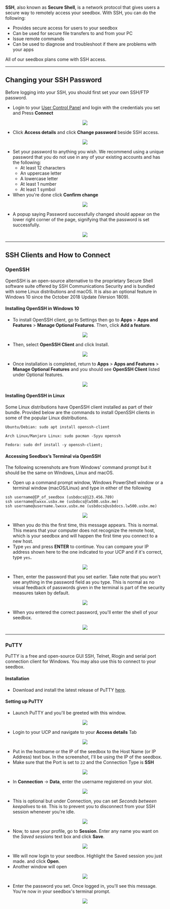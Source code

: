 **SSH**, also known as **Secure Shell**, is a network protocol that gives users a secure way to remotely access your seedbox. With SSH, you can do the following:

* Provides secure access for users to your seedbox
* Can be used for secure file transfers to and from your PC
* Issue remote commands
* Can be used to diagnose and troubleshoot if there are problems with your apps

All of our seedbox plans come with SSH access.

***

## Changing your SSH Password

Before logging into your SSH, you should first set your own SSH/FTP password.

* Login to your [User Control Panel](https://cp.ultraseedbox.com) and login with the credentials you set and Press **Connect**

<p align="center">
<img src="https://docs.usbx.me/uploads/images/gallery/2019-10/image2019-5-7_11-13-9%5B1%5D.png">
</p>

* Click **Access details** and click **Change password** beside SSH access.

<p align="center">
<img src="https://docs.usbx.me/uploads/images/gallery/2019-10/image2019-5-7_11-14-38%5B1%5D.png">
</p>

* Set your password to anything you wish. We recommend using a unique password that you do not use in any of your existing accounts and has the following:
  * At least 12 characters
  * An uppercase letter
  * A lowercase letter
  * At least 1 number
  * At least 1 symbol
* When you're done click **Confirm change**

<p align="center">
<img src="https://docs.usbx.me/uploads/images/gallery/2019-10/image2019-5-7_11-19-3%5B1%5D.png">
</p>

* A popup saying Password successfully changed should appear on the lower right corner of the page, signifying that the password is set successfully.

<p align="center">
<img src="https://docs.usbx.me/uploads/images/gallery/2019-10/image2019-5-7_11-25-0%5B1%5D.png">
</p>

***

## SSH Clients and How to Connect

### OpenSSH

OpenSSH is an open-source alternative to the proprietary Secure Shell software suite offered by SSH Communications Security and is bundled with some Linux distributions and macOS. It is also an optional feature in Windows 10 since the October 2018 Update (Version 1809).

#### Installing OpenSSH in Windows 10

* To install OpenSSH client, go to Settings then go to **Apps** > **Apps and Features** > **Manage Optional Features**. Then, click **Add a feature**.

<p align="center">
<img src="https://docs.usbx.me/uploads/images/gallery/2019-10/image2019-5-7_7-45-2%5B1%5D.png">
</p>

* Then, select **OpenSSH Client** and click Install.

<p align="center">
<img src="https://docs.usbx.me/uploads/images/gallery/2019-10/image2019-5-7_7-47-33%5B1%5D.png">
</p>

* Once installation is completed, return to **Apps** > **Apps and Features** > **Manage Optional Features** and you should see **OpenSSH Client** listed under Optional features.

<p align="center">
<img src="https://docs.usbx.me/uploads/images/gallery/2019-10/image2019-5-7_7-49-42%5B1%5D.png">
</p>

#### Installing OpenSSH in Linux

Some Linux distributions have OpenSSH client installed as part of their bundle. Provided below are the commands to install OpenSSH clients in some of the popular Linux distributions.

```
Ubuntu/Debian: sudo apt install openssh-client

Arch Linux/Manjaro Linux: sudo pacman -Syyu openssh

Fedora: sudo dnf install -y openssh-client;
```

#### Accessing Seedbox’s Terminal via OpenSSH

The following screenshots are from Windows' command prompt but it should be the same on Windows, Linux and macOS.

* Open up a command prompt window, Windows PowerShell window or a terminal window (macOS/Linux) and type in either of the following

```
ssh username@IP_of_seedbox (usbdocs@123.456.789)
ssh username@lwxxx.usbx.me (usbdocs@lw500.usbx.me)
ssh username@username.lwxxx.usbx.me (usbdocs@usbdocs.lw500.usbx.me)
```

<p align="center">
<img src="https://docs.usbx.me/uploads/images/gallery/2019-10/image2019-5-7_11-40-18%5B1%5D.png">
</p>

* When you do this the first time, this message appears. This is normal. This means that your computer does not recognize the remote host, which is your seedbox and will happen the first time you connect to a new host.
* Type `yes` and press **ENTER** to continue. You can compare your IP address shown here to the one indicated to your UCP and if it's correct, type `yes`**.**

<p align="center">
<img src="https://docs.usbx.me/uploads/images/gallery/2019-10/image2019-5-7_11-43-11%5B1%5D.png">
</p>

* Then, enter the password that you set earlier. Take note that you won't see anything in the password field as you type. This is normal as no visual feedback of passwords given in the terminal is part of the security measures taken by default.

<p align="center">
<img src="https://docs.usbx.me/uploads/images/gallery/2019-10/image2019-5-7_11-49-32%5B1%5D.png">
</p>

* When you entered the correct password, you'll enter the shell of your seedbox.

<p align="center">
<img src="https://docs.usbx.me/uploads/images/gallery/2019-10/image2019-5-7_11-52-0%5B1%5D.png">
</p>

***

### PuTTY

PuTTY is a free and open-source GUI SSH, Telnet, Rlogin and serial port connection client for Windows. You may also use this to connect to your seedbox.

#### Installation

* Download and install the latest release of PuTTY [here](https://www.chiark.greenend.org.uk/~sgtatham/putty/latest.html).

#### Setting up PuTTY

* Launch PuTTY and you'll be greeted with this window.

<p align="center">
<img src="https://docs.usbx.me/uploads/images/gallery/2019-10/scaled-1680-/image-1571138075458.png">
</p>

* Login to your UCP and navigate to your **Access details** Tab

<p align="center">
<img src="https://docs.usbx.me/uploads/images/gallery/2020-04/scaled-1680-/image2019-5-7_11-14-38.png">
</p>

* Put in the hostname or the IP of the seedbox to the Host Name (or IP Address) text box. In the screenshot, I'll be using the IP of the seedbox.
* Make sure that the Port is set to `22` and the Connection Type is **SSH**

<p align="center">
<img src="https://docs.usbx.me/uploads/images/gallery/2019-10/scaled-1680-/image-1571138508563.png">
</p>

* In **Connection** -> **Data**, enter the username registered on your slot.

<p align="center">
<img src="https://docs.usbx.me/uploads/images/gallery/2019-10/scaled-1680-/image-1571138631720.png">
</p>

* This is optional but under Connection, you can set _Seconds between keepalives_ to `60`. This is to prevent you to disconnect from your SSH session whenever you're idle.

<p align="center">
<img src="https://docs.usbx.me/uploads/images/gallery/2019-10/scaled-1680-/image-1571138755528.png">
</p>

* Now, to save your profile, go to **Session**. Enter any name you want on the _Saved sessions_ text box and click **Save**.

<p align="center">
<img src="https://docs.usbx.me/uploads/images/gallery/2019-10/scaled-1680-/image-1571138853264.png">
</p>

* We will now login to your seedbox. Highlight the Saved session you just made. and click **Open**.
* Another window will open

<p align="center">
<img src="https://docs.usbx.me/uploads/images/gallery/2019-10/scaled-1680-/image-1571138960013.png">
</p>

* Enter the password you set. Once logged in, you'll see this message. You're now in your seedbox's terminal prompt.

<p align="center">
<img src="https://docs.usbx.me/uploads/images/gallery/2019-10/scaled-1680-/image-1571139046458.png">
</p>